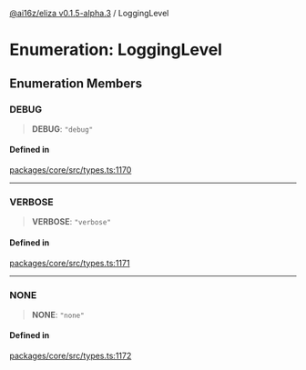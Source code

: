 [@ai16z/eliza v0.1.5-alpha.3](../index.md) / LoggingLevel

# Enumeration: LoggingLevel

## Enumeration Members

### DEBUG

> **DEBUG**: `"debug"`

#### Defined in

[packages/core/src/types.ts:1170](https://github.com/AIFlowML/eliza_aiflow/blob/main/packages/core/src/types.ts#L1170)

***

### VERBOSE

> **VERBOSE**: `"verbose"`

#### Defined in

[packages/core/src/types.ts:1171](https://github.com/AIFlowML/eliza_aiflow/blob/main/packages/core/src/types.ts#L1171)

***

### NONE

> **NONE**: `"none"`

#### Defined in

[packages/core/src/types.ts:1172](https://github.com/AIFlowML/eliza_aiflow/blob/main/packages/core/src/types.ts#L1172)
